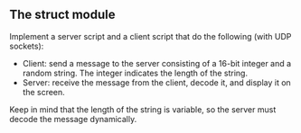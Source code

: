 ## The struct module
Implement a server script and a client script that do the following (with UDP sockets):

- Client: send a message to the server consisting of a 16-bit integer and a random string.
        The integer indicates the length of the string.
- Server: receive the message from the client, decode it, and display it on the screen.

Keep in mind that the length of the string is variable, so the server must decode the message dynamically.
